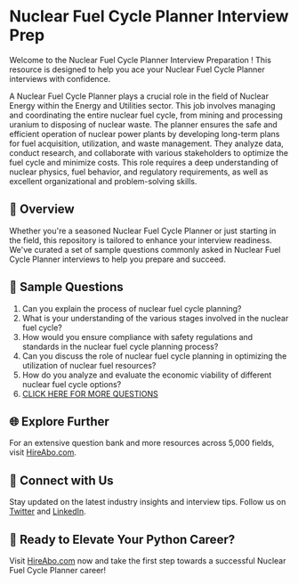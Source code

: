 # Nuclear Fuel Cycle Planner Interview Prep

Welcome to the Nuclear Fuel Cycle Planner Interview Preparation ! This resource is designed to help you ace your Nuclear Fuel Cycle Planner interviews with confidence.

A Nuclear Fuel Cycle Planner plays a crucial role in the field of Nuclear Energy within the Energy and Utilities sector. This job involves managing and coordinating the entire nuclear fuel cycle, from mining and processing uranium to disposing of nuclear waste. The planner ensures the safe and efficient operation of nuclear power plants by developing long-term plans for fuel acquisition, utilization, and waste management. They analyze data, conduct research, and collaborate with various stakeholders to optimize the fuel cycle and minimize costs. This role requires a deep understanding of nuclear physics, fuel behavior, and regulatory requirements, as well as excellent organizational and problem-solving skills.

## 🚀 Overview

Whether you're a seasoned Nuclear Fuel Cycle Planner or just starting in the field, this repository is tailored to enhance your interview readiness. We've curated a set of sample questions commonly asked in Nuclear Fuel Cycle Planner interviews to help you prepare and succeed.

## 📝 Sample Questions

1. Can you explain the process of nuclear fuel cycle planning?
2. What is your understanding of the various stages involved in the nuclear fuel cycle?
3. How would you ensure compliance with safety regulations and standards in the nuclear fuel cycle planning process?
4. Can you discuss the role of nuclear fuel cycle planning in optimizing the utilization of nuclear fuel resources?
5. How do you analyze and evaluate the economic viability of different nuclear fuel cycle options?
6. [CLICK HERE FOR MORE QUESTIONS](https://hireabo.com/job/20_3_41/Nuclear%20Fuel%20Cycle%20Planner)

## 🌐 Explore Further

For an extensive question bank and more resources across 5,000 fields, visit [HireAbo.com](https://www.hireabo.com).

## 📱 Connect with Us

Stay updated on the latest industry insights and interview tips. Follow us on [Twitter](https://twitter.com/hireabo) and [LinkedIn](https://www.linkedin.com/in/hire-abo-3609972a8/).

## 🚀 Ready to Elevate Your Python Career?

Visit [HireAbo.com](https://www.hireabo.com) now and take the first step towards a successful Nuclear Fuel Cycle Planner career!